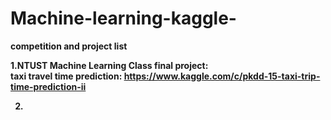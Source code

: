 # Machine-learning-kaggle-

<b>competition and project list</b>

<b>1.NTUST Machine Learning Class final project:</br>
        taxi travel time prediction:
    https://www.kaggle.com/c/pkdd-15-taxi-trip-time-prediction-ii

2.

